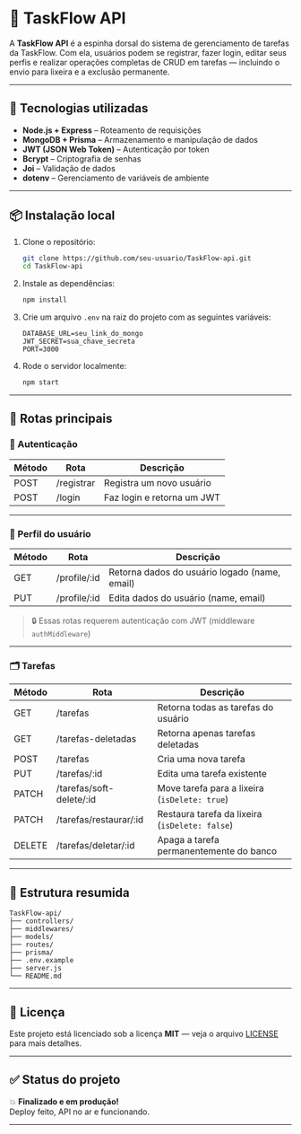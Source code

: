 # 🧠 TaskFlow API

A **TaskFlow API** é a espinha dorsal do sistema de gerenciamento de tarefas da TaskFlow. Com ela, usuários podem se registrar, fazer login, editar seus perfis e realizar operações completas de CRUD em tarefas — incluindo o envio para lixeira e a exclusão permanente.

---

## 🚀 Tecnologias utilizadas

- **Node.js + Express** – Roteamento de requisições
- **MongoDB + Prisma** – Armazenamento e manipulação de dados
- **JWT (JSON Web Token)** – Autenticação por token
- **Bcrypt** – Criptografia de senhas
- **Joi** – Validação de dados
- **dotenv** – Gerenciamento de variáveis de ambiente

---

## 📦 Instalação local

1. Clone o repositório:
   ```bash
   git clone https://github.com/seu-usuario/TaskFlow-api.git
   cd TaskFlow-api
   ```

2. Instale as dependências:
   ```bash
   npm install
   ```

3. Crie um arquivo `.env` na raiz do projeto com as seguintes variáveis:

   ```env
   DATABASE_URL=seu_link_do_mongo
   JWT_SECRET=sua_chave_secreta
   PORT=3000
   ```

4. Rode o servidor localmente:
   ```bash
   npm start
   ```

---

## 🔐 Rotas principais

### 📌 Autenticação

| Método | Rota        | Descrição                        |
|--------|-------------|----------------------------------|
| POST   | /registrar  | Registra um novo usuário         |
| POST   | /login      | Faz login e retorna um JWT       |

---

### 👤 Perfil do usuário

| Método | Rota            | Descrição                               |
|--------|------------------|-------------------------------------------|
| GET    | /profile/:id     | Retorna dados do usuário logado (name, email) |
| PUT    | /profile/:id     | Edita dados do usuário (name, email)     |

> 🔒 Essas rotas requerem autenticação com JWT (middleware `authMiddleware`)

---

### 🗂️ Tarefas

| Método  | Rota                                | Descrição                                      |
|---------|-------------------------------------|------------------------------------------------|
| GET     | /tarefas                            | Retorna todas as tarefas do usuário            |
| GET     | /tarefas-deletadas                  | Retorna apenas tarefas deletadas               |
| POST    | /tarefas                            | Cria uma nova tarefa                           |
| PUT     | /tarefas/:id                        | Edita uma tarefa existente                     |
| PATCH   | /tarefas/soft-delete/:id            | Move tarefa para a lixeira (`isDelete: true`)  |
| PATCH   | /tarefas/restaurar/:id              | Restaura tarefa da lixeira (`isDelete: false`) |
| DELETE  | /tarefas/deletar/:id                | Apaga a tarefa permanentemente do banco        |

---

## 📁 Estrutura resumida

```
TaskFlow-api/
├── controllers/
├── middlewares/
├── models/
├── routes/
├── prisma/
├── .env.example
├── server.js
└── README.md
```

---

## 📄 Licença

Este projeto está licenciado sob a licença **MIT** — veja o arquivo [LICENSE](./LICENSE) para mais detalhes.

---

## ✅ Status do projeto

💥 **Finalizado e em produção!**  
Deploy feito, API no ar e funcionando.

---

